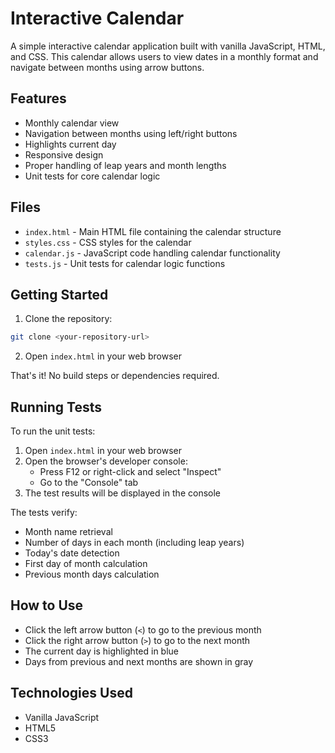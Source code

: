 # Interactive Calendar

A simple interactive calendar application built with vanilla JavaScript, HTML, and CSS. This calendar allows users to view dates in a monthly format and navigate between months using arrow buttons.

## Features

- Monthly calendar view
- Navigation between months using left/right buttons
- Highlights current day
- Responsive design
- Proper handling of leap years and month lengths
- Unit tests for core calendar logic

## Files

- `index.html` - Main HTML file containing the calendar structure
- `styles.css` - CSS styles for the calendar
- `calendar.js` - JavaScript code handling calendar functionality
- `tests.js` - Unit tests for calendar logic functions

## Getting Started

1. Clone the repository:
```bash
git clone <your-repository-url>
```

2. Open `index.html` in your web browser

That's it! No build steps or dependencies required.

## Running Tests

To run the unit tests:

1. Open `index.html` in your web browser
2. Open the browser's developer console:
   - Press F12 or right-click and select "Inspect"
   - Go to the "Console" tab
3. The test results will be displayed in the console

The tests verify:
- Month name retrieval
- Number of days in each month (including leap years)
- Today's date detection
- First day of month calculation
- Previous month days calculation

## How to Use

- Click the left arrow button (`<`) to go to the previous month
- Click the right arrow button (`>`) to go to the next month
- The current day is highlighted in blue
- Days from previous and next months are shown in gray

## Technologies Used

- Vanilla JavaScript
- HTML5
- CSS3